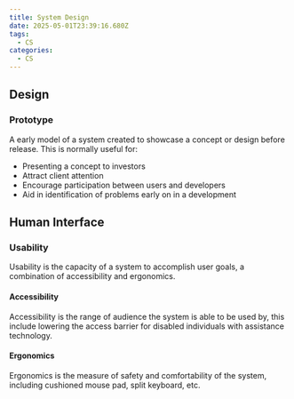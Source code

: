 ```yaml
---
title: System Design
date: 2025-05-01T23:39:16.680Z
tags:
  - CS
categories:
  - CS
---
```


## Design

### Prototype

A early model of a system created to showcase a concept or design before release. This is normally useful for:

- Presenting a concept to investors
- Attract client attention
- Encourage participation between users and developers
- Aid in identification of problems early on in a development

## Human Interface

### Usability

Usability is the capacity of a system to accomplish user goals, a combination of accessibility and ergonomics.

#### Accessibility

Accessibility is the range of audience the system is able to be used by, this include lowering the access barrier for disabled individuals with assistance technology.

#### Ergonomics

Ergonomics is the measure of safety and comfortability of the system, including cushioned mouse pad, split keyboard, etc.
